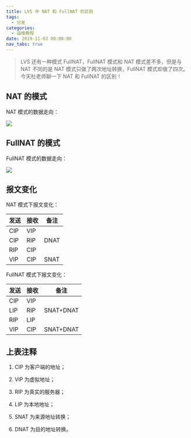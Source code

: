 ```yaml
---
title: LVS 中 NAT 和 FullNAT 的区别
tags:
  - 分发
categories:
  - 运维教程
date: 2019-11-03 00:00:00
nav_tabs: true
---
```


> LVS 还有一种模式 FullNAT，FullNAT 模式和 NAT 模式差不多，但是与 NAT 不同的是 NAT 模式只做了两次地址转换，FullNAT 模式却做了四次。今天杜老师聊一下 NAT 和 FullNAT 的区别！

<!-- more -->

## NAT 的模式

NAT 模式的数据走向：

![](https://cdn.dusays.com/2019/11/116-1.jpg)

## FullNAT 的模式

FullNAT 模式的数据走向：

![](https://cdn.dusays.com/2019/11/116-2.jpg)

## 报文变化

NAT 模式下报文变化：

| 发送 | 接收 | 备注 |
| - | - | - |
| CIP | VIP | |
| CIP | RIP | DNAT |
| RIP | CIP | |
| VIP | CIP | SNAT |

FullNAT 模式下报文变化：

| 发送 | 接收 | 备注 |
| - | - | - |
| CIP | VIP | |
| LIP | RIP | SNAT+DNAT |
| RIP | LIP | |
| VIP | CIP | SNAT+DNAT |

## 上表注释

1. CIP 为客户端的地址；

2. VIP 为虚拟地址；

3. RIP 为真实的服务器；

4. LIP 为本地地址；

5. SNAT 为来源地址转换；

6. DNAT 为目的地址转换。
